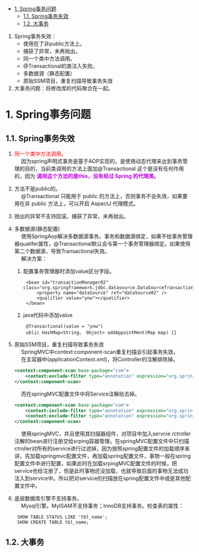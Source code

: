 
<!-- TOC -->

- [1. Spring事务问题](#1-spring事务问题)
    - [1.1. Spring事务失效](#11-spring事务失效)
    - [1.2. 大事务](#12-大事务)

<!-- /TOC -->

1. Spring事务失效：  
    * 使用在了非public方法上。
    * 捕获了异常，未再抛出。
    * 同一个类中方法调用。
    * @Transactional的类注入失败。
    * 多数据源（静态配置）
    * 原始SSM项目，重复扫描导致事务失效  
2. 大事务问题：将修改库的代码聚合在一起。   


# 1. Spring事务问题
## 1.1. Spring事务失效
<!-- 
从源码剖析Spring事务失效问题
https://blog.csdn.net/qq_38826019/article/details/117628192
spring声明式事务底层源码分析+spring事务失效场景总结
https://blog.csdn.net/aaa_bbb_ccc_123_456/article/details/103920130
https://mp.weixin.qq.com/s/kU_sCwnkZvnFpaFesgrrGA
https://mp.weixin.qq.com/s/32TDmCUuYS06lNOAkd60iw

内部方法调用，事务不起作用的原因及解决办法
https://juejin.im/post/5d4bea09f265da03db0764a7
【原创】004 | 搭上SpringBoot事务诡异事件分析专车 
https://mp.weixin.qq.com/s?__biz=MzAxMjEwMzQ5MA==&mid=2448888540&idx=2&sn=638239681c7c5d84ae5e16580ffa5f92&chksm=8fb548f1b8c2c1e7ad8fc94dfab856f951d0802af35f896f19a2801e48b0098a4e39ab2edde0&mpshare=1&scene=1&srcid=&sharer_sharetime=1573431932501&sharer_shareid=b256218ead787d58e0b58614a973d00d&key=2a4ff15fdd8463461fc172688f13005ff9d07ff4077d440ef372d590e51e26178d9d1f28303eb5f89463cf9998da9d89c0bc8eee258bf0679e2ab741afa73f56898ca4ea23103b2418c1a5a64bf1141e&ascene=1&uin=MTE1MTYxNzY2MQ%3D%3D&devicetype=Windows+10&version=62070152&lang=zh_CN&pass_ticket=jJEy3kCpzSU46vQnPYwujJ%2FMZDu5tpN7sY32I3V5fxoKvSV4rqdrYUcoZ5Odz%2FWZ
一口气说出 6种 @Transactional 注解失效场景
https://mp.weixin.qq.com/s/IcDEEft7bLhnqyo5knwUdw
面试官：你知道哪几种事务失效的场景？ 
https://mp.weixin.qq.com/s/JjzNEq26vhUO04T88uthHA

-->
<!-- 

http://events.jianshu.io/p/263689699877
-->

1. <font color = "red">同一个类中方法调用。</font>  
&emsp; 因为spring声明式事务是基于AOP实现的，是使用动态代理来达到事务管理的目的，当前类调用的方法上面加@Transactional 这个是没有任何作用的，因为 **<font color = "clime">调用这个方法的是this，没有经过 Spring 的代理类。</font>**  
2. 方法不是public的。    
&emsp; @Transactional 只能用于 public 的方法上，否则事务不会失效，如果要用在非 public 方法上，可以开启 AspectJ 代理模式。  
3. 抛出的异常不支持回滚。捕获了异常，未再抛出。  
4. 多数据源(静态配置)  
&emsp; 使用SpringAop解决多数据源事务。事务和数据源绑定，如果不给事务管理器qualifer属性，@Transactional默认会与第一个事务管理器绑定。如果使用第二个数据源，导致Transactional失效。  
&emsp; 解决方案：
    1. 配置事务管理器时添加value区分字段。  
            
            <bean id="transactionManager02" class="org.springframework.jdbc.datasource.DataSourceTransactionManager">
                <property name="dataSource" ref="dataSource02" />
                <qualifier value="ynw"></qualifier>
            </bean>
    2. java代码中添加value  

            @Transactional(value = "ynw")
            ublic HashMap<String， Object> addAppointMent(Map map) {}
5. 原始SSM项目，重复扫描导致事务失效  
&emsp; SpringMVC中context:component-scan重复扫描会引起事务失效。  
&emsp; 在主容器中(applicationContext.xml)，将Controller的注解排除掉。  

    ```xml
    <context:component-scan base-package="com">
        <context:exclude-filter type="annotation" expression="org.springframework.stereotype.Controller" />
    </context:component-scan>
    ```

    &emsp; 而在springMVC配置文件中将Service注解给去掉。 

    ```xml
    <context:component-scan base-package="com">
        <context:include-filter type="annotation" expression="org.springframework.stereotype.Controller" />
        <context:exclude-filter type="annotation" expression="org.springframework.stereotype.Service" />
    </context:component-scan>
    ```

    &emsp; 使用springMVC，并且使用其扫描器组件，对项目中加入servcie /ctroller注解的bean进行注册交给srping容器管理，在springMVC配置文件中只扫描ctroller对所有的service进行过滤掉，因为按照spring配置文件的加载顺序来讲，先加载springmvc配置文件，再加载spring配置文件，事物一般在spring配置文件中进行配置，如果此时在加载srpingMVC配置文件的时候，把service也给注册了，但是此时事物还没加载，也就导致后面的事物无法成功注入到service中。所以把对service的扫描放在spring配置文件中或是其他配置文件中。  
6. 底层数据库引擎不支持事务。  
&emsp; Mysql引擎。MyISAM不支持事务；InnoDB支持事务。检查表的属性：  

        SHOW TABLE STATUS LIKE 'tbl_name';
        SHOW CREATE TABLE tbl_name; 



## 1.2. 大事务
<!-- 
https://mp.weixin.qq.com/s/nMAsyH8z7E6XFYiKJTy4Cw
-->
